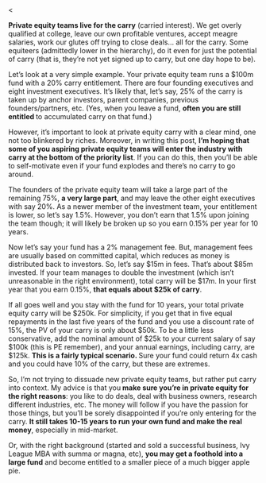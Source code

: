 <<p><strong>Private equity teams live for the carry</strong> (carried interest). We get overly qualified at college, leave our own profitable ventures, accept meagre salaries, work our glutes off trying to close deals&#8230; all for the carry. Some equiteers (admittedly lower in the hierarchy), do it even for just the potential of carry (that is, they&#8217;re not yet signed up to carry, but one day hope to be).</p><p>Let&#8217;s look at a very simple example. Your private equity team runs a $100m fund with a 20% carry entitlement. There are four founding executives and eight investment executives. It&#8217;s likely that, let&#8217;s say, 25% of the carry is taken up by anchor investors, parent companies, previous founders/partners, etc. (Yes, when you leave a fund, <strong>often you are still entitled </strong>to accumulated carry on that fund.)</p><p>However, it&#8217;s important to look at private equity carry with a clear mind, one not too blinkered by riches. Moreover, in writing this post, <strong>I&#8217;m hoping that some of you aspiring private equity teams will enter the industry with carry at the bottom of the priority list</strong>. If you can do this, then you&#8217;ll be able to self-motivate even if your fund explodes and there&#8217;s no carry to go around.</p><p>The founders of the private equity team will take a large part of the remaining 75%, <strong>a very large part</strong>, and may leave the other eight executives with say 20%. As a newer member of the investment team, your entitlement is lower, so let&#8217;s say 1.5%. However, you don&#8217;t earn that 1.5% upon joining the team though; it will likely be broken up so you earn 0.15% per year for 10 years.</p><p>Now let&#8217;s say your fund has a 2% management fee. But, management fees are usually based on committed capital, which reduces as money is distributed back to investors. So, let&#8217;s say $15m in fees. That&#8217;s about $85m invested. If your team manages to double the investment (which isn&#8217;t unreasonable in the right environment), total carry will be $17m. In your first year that you earn 0.15%, <strong>that equals about $25k of carry</strong>.</p><p>If all goes well and you stay with the fund for 10 years, your total private equity carry will be $250k. For simplicity, if you get that in five equal repayments in the last five years of the fund and you use a discount rate of 15%, the PV of your carry is only about $50k. To be a little less conservative, add the nominal amount of $25k to your current salary of say $100k (this is PE remember), and your annual earnings, including carry, are $125k. <strong>This is a fairly typical scenario. </strong>Sure your fund could return 4x cash and you could have 10% of the carry, but these are extremes.</p><p>So, I&#8217;m not trying to dissuade new private equity teams, but rather put carry into context. My advice is that you<strong> make sure you&#8217;re in private equity for the right reasons</strong>: you like to do deals, deal with business owners, research different industries, etc. The money will follow if you have the passion for those things, but you&#8217;ll be sorely disappointed if you&#8217;re only entering for the carry. <strong>It still takes 10-15 years to run your own fund and make the real money</strong>, especially in mid-market.</p><p>Or, with the right background (started and sold a successful business, Ivy League MBA with summa or magna, etc), <strong>you may get a foothold into a large fund</strong> and become entitled to a smaller piece of a much bigger apple pie.</p>
